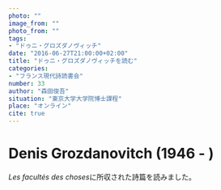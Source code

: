 ```yaml
---
photo: ""
image_from: ""
photo_from: ""
tags:
- "ドゥニ・グロズダノヴィッチ"
date: "2016-06-27T21:00:00+02:00"
title: "ドゥニ・グロズダノヴィッチを読む"
categories:
- "フランス現代詩読書会"
number: 33
author: "森田俊吾"
situation: "東京大学大学院博士課程"
place: "オンライン"
cite: true
---
```


# Denis Grozdanovitch (1946 - )


*Les facultés des choses*に所収された詩篇を読みました。 
